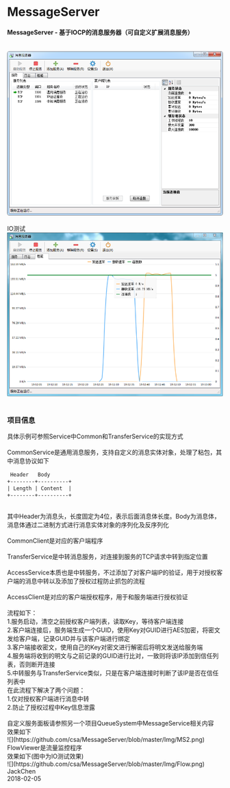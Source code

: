 ﻿# MessageServer
#### MessageServer - 基于IOCP的消息服务器（可自定义扩展消息服务）<br><br>
![](https://github.com/csa/MessageServer/blob/master/Img/MS.png)<br><br>
IO测试<br>
![](https://github.com/csa/MessageServer/blob/master/Img/Flow.png)<br><br>
### 项目信息

具体示例可参照Service中Common和TransferService的实现方式<br><br>
CommonService是通用消息服务，支持自定义的消息实体对象，处理了粘包，其中消息协议如下<br>
```
 Header   Body
+--------+----------+
| Length | Content  |
+--------+----------+
```
<br>
其中Header为消息头，长度固定为4位，表示后面消息体长度。Body为消息体，消息体通过二进制方式进行消息实体对象的序列化及反序列化<br><br>
CommonClient是对应的客户端程序
<br><br>
TransferService是中转消息服务，对连接到服务的TCP请求中转到指定位置
<br><br>
AccessService本质也是中转服务，不过添加了对客户端IP的验证，用于对授权客户端的消息中转以及添加了授权过程防止抓包的流程
<br><br>
AccessClient是对应的客户端授权程序，用于和服务端进行授权验证<br><br>
流程如下：<br>
1.服务启动，清空之前授权客户端列表，读取Key，等待客户端连接<br>
2.客户端连接后，服务端生成一个GUID，使用Key对GUID进行AES加密，将密文发给客户端，记录GUID并与该客户端进行绑定<br>
3.客户端接收密文，使用自己的Key对密文进行解密后将明文发送给服务端<br>
4.服务端将收到的明文与之前记录的GUID进行比对，一致则将该IP添加到信任列表，否则断开连接<br>
5.中转服务与TransferService类似，只是在客户端连接时判断了该IP是否在信任列表中<br>
在此流程下解决了两个问题：<br>
1.仅对授权客户端进行消息中转<br>
2.防止了授权过程中Key信息泄露<br>
<br>
自定义服务面板请参照另一个项目QueueSystem中MessageService相关内容<br>
效果如下<br>
![](https://github.com/csa/MessageServer/blob/master/Img/MS2.png)<br>
FlowViewer是流量监控程序<br>
效果如下(图中为IO测试效果)<br>
![](https://github.com/csa/MessageServer/blob/master/Img/Flow.png)<br>
JackChen<br>
2018-02-05
